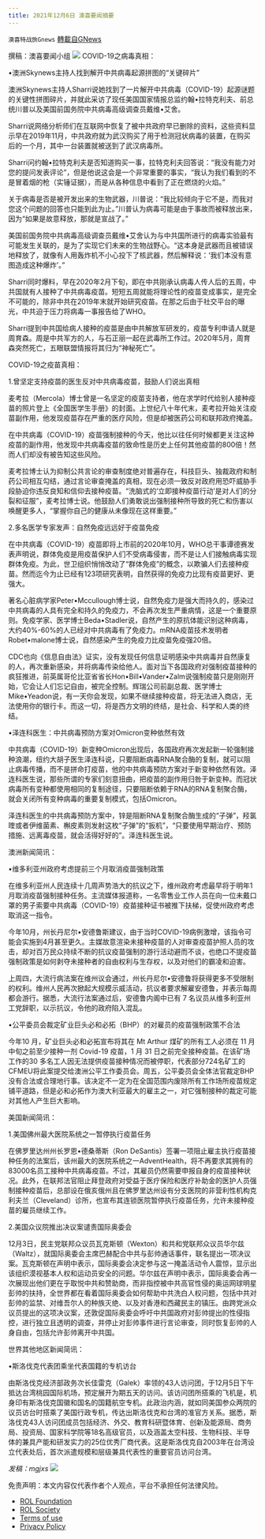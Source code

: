 ```yaml
---
title: 2021年12月6日 澳喜要闻摘要
---
```

`澳喜特战旅Gnews` [轉載自GNews](https://gnews.org/zh-hans/1727898/)

撰稿：澳喜要闻小组
![](https://assets.gnews.org/wp-content/uploads/2021/12/Picture1-10.jpg)
COVID-19之病毒真相：

•澳洲Skynews主持人找到解开中共病毒起源拼图的“关键碎片”

澳洲Skynews主持人Sharri说她找到了一片解开中共病毒（COVID-19）起源谜题的关键性拼图碎片，并就此采访了现任美国国家情报总监约翰•拉特克利夫、前总统川普以及美国前国务院中共病毒高级调查员戴维•艾舍。

Sharri说网络分析师们在互联网中恢复了被中共政府早已删除的资料，这些资料显示早在2019年11月，中共政府就为武汉购买了用于检测冠状病毒的装置，在购买后的一个月，其中一台装置就被送到了武汉病毒所。

Sharri问约翰•拉特克利夫是否知道购买一事，拉特克利夫回答说：“我没有能力对您的提问发表评论”，但是他说这会是一个非常重要的事实，“我认为我们看到的不是冒着烟的枪（实锤证据），而是从各种信息中看到了正在燃烧的火焰。”

关于病毒是否是被开发出来的生物武器，川普说：“我比较倾向于它不是，而我对您这个问题的回答也只能到此为止。”川普认为病毒可能是由于事故而被释放出来，因为“如果是故意释放，那就是宣战了。”

美国前国务院中共病毒高级调查员戴维•艾舍认为与中共国所进行的病毒实验最有可能发生关联的，是为了实现它们未来的生物战野心。“这本身是武器而且被错误地释放了，就像有人用轰炸机不小心投下了核武器，然后解释说：‘我们本没有意图造成这种爆炸’。”

Sharri同时爆料，早在2020年2月下旬，即在中共刚承认病毒人传人后的五周，中共国就有人接种了中共病毒疫苗。短短五周就能将理论性的疫苗变成事实，是完全不可能的，除非中共在2019年末就开始研究疫苗。在那之后由于社交平台的曝光，中共迫于压力将病毒一事报告给了WHO。

Sharri提到中共国给病人接种的疫苗是由中共解放军研发的，疫苗专利申请人就是周育森。周是中共军方的人，与石正丽一起在武毒所工作过。2020年5月，周育森突然死亡，五眼联盟情报将其归为“神秘死亡”。

COVID-19之疫苗真相：

1.曾坚定支持疫苗的医生反对中共病毒疫苗，鼓励人们说出真相

麦考拉（Mercola）博士曾是一名坚定的疫苗支持者，他在求学时代给别人接种疫苗的照片登上《全国医学生手册》的封面。上世纪八十年代末，麦考拉开始关注疫苗副作用，他发现疫苗存在严重的医疗风险，但是却被医药公司和联邦政府掩盖。

在中共病毒（COVID-19）疫苗强制接种的今天，他比以往任何时候都更关注这种疫苗的副作用，他发现中共病毒疫苗的致命性是历史上任何其他疫苗的800倍！然而人们却没有被告知这些风险。

麦考拉博士认为抑制公共言论的审查制度绝对普遍存在，科技巨头、独裁政府和制药公司相互勾结，通过言论审查掩盖的真相，现在必须一致反对政府用恐吓威胁手段胁迫你违反良知和信仰去接种疫苗。“洗脑式的‘立即接种疫苗行动’是对人们的分裂和征服”，麦考拉博士说。他鼓励人们勇敢说出强制接种所导致的死亡和伤害以唤醒更多人，“掌握你自己的健康从未像现在这样重要。”

2.多名医学专家发声：自然免疫远远好于疫苗免疫

在中共病毒（COVID-19）疫苗即将上市前的2020年10月，WHO总干事谭德赛发表声明说，群体免疫是用疫苗保护人们不受病毒侵害，而不是让人们接触病毒实现群体免疫。为此，世卫组织悄悄改动了“群体免疫”的概念，以欺骗人们去接种疫苗。然而迄今为止已经有123项研究表明，自然获得的免疫力比现有疫苗更好、更强大。

著名心脏病学家Peter•Mccullough博士说，自然免疫力是强大而持久的，感染过中共病毒的人具有完全和持久的免疫力，不会再次发生严重病情，这是一个重要原则。免疫学家、医学博士Beda•Stadler说，自然产生的原抗体能识别这种病毒，大约40%-60%的人已经对中共病毒有了免疫力。mRNA疫苗技术发明者Robet•malone博士说，自然感染产生的免疫力比疫苗免疫强20倍。

CDC也向《信息自由法》证实，没有发现任何信息证明感染中共病毒并自然康复的人，再次重新感染，并将病毒传染给他人。面对当下各国政府对强制疫苗接种的疯狂推进，前英属哥伦比亚省省长Hon•Bill•Vander•Zalm说强制疫苗只是刚刚开始，它会让人们忘记自由，被完全控制。辉瑞公司前副总裁、医学博士Mike•Yeadon说，有一天你会发现，如果不继续接种疫苗，将无法进入商店，无法使用你的银行卡。而这一切，将是西方文明的终结，是社会、科学和人类的终结。

•泽连科医生：中共病毒预防方案对Omicron变种依然有效

中共病毒（COVID-19）新变种Omicron出现后，各国政府再次发起新一轮强制接种浪潮，纽约大胡子医生泽连科说，只要阻断病毒RNA聚合酶的复制，就可以阻止病毒传播，而不是拼命打疫苗，他的中共病毒预防方案对于新变种依然有效。泽连科医生说，那些所谓的专家们刻意扭曲，把疫苗的副作用归咎于新变种。而冠状病毒所有变种都使用相同的复制途径，只要阻断依赖于RNA的RNA复制聚合酶，就会关闭所有变种病毒的重要复制模式，包括Omicron。

泽连科医生的中共病毒预防方案中，锌是阻断RNA复制聚合酶生成的“子弹”，羟氯喹或者伊维菌素、槲皮素则发射这枚“子弹”的“扳机”，“只要使用早期治疗、预防措施、远离毒疫苗，就会活得好好的”。泽连科医生说。

澳洲新闻简讯：

•维多利亚州政府考虑提前三个月取消疫苗强制政策

在维多利亚州人民连续十几周声势浩大的抗议之下，维州政府考虑最早将于明年1月取消疫苗强制接种任务。主流媒体报道称，一名零售业工作人员在向一位未戴口罩的男子索要中共病毒（COVID-19）疫苗接种证书被推下扶梯，促使州政府考虑取消这一指令。

今年10月，州长丹尼尔•安德鲁斯建议，由于当时COVID-19病例激增，该指令可能会实施到4月甚至更久。主媒故意渲染未接种疫苗的人对审查疫苗护照人员的攻击，却对百万民众持续不断的抗议疫苗强制的游行活动避而不谈，也绝口不提疫苗强制政策是如何剥夺未接种者的自由权利与生存权，以及对他们的霸凌和迫害。

上周四，大流行病法案在维州议会通过，州长丹尼尔•安德鲁将获得更多不受限制的权利。维州人民再次掀起大规模示威活动，抗议者要求解雇安德鲁，并表示每周都会游行。据悉，大流行法案通过后，安德鲁内阁中已有 7 名议员从维多利亚州工党辞职，以示抗议，令他的政府陷入混乱。

•公平委员会裁定矿业巨头必和必拓（BHP）的对雇员的疫苗强制政策不合法

今年10 月，矿业巨头必和必拓宣布将其在 Mt Arthur 煤矿的所有工人必须在 11 月中旬之前至少接种一剂 Covid-19 疫苗，1 月 31 日之前完全接种疫苗。在该矿场工作的30 多名工人因无法提供疫苗接种情况而被停职，代表部分724名矿工的CFMEU将此案提交给澳洲公平工作委员会。周五，公平委员会全体法官裁定BHP没有合法或合理地行事。该决定不一定为在全国范围内废除所有工作场所疫苗规定铺平道路，但是必和必拓作为澳大利亚最大的雇主之一，对它强制接种的裁定可能对其他人产生巨大影响。

美国新闻简讯：

1.美国佛州最大医院系统之一暂停执行疫苗任务

在佛罗里达州州长罗恩•德桑蒂斯（Ron DeSantis）签署一项阻止雇主执行疫苗接种任务的法案后，该州最大的医院系统之一AdventHealth，将不再要求其拥有的83000名员工接种中共病毒疫苗。不过，其雇员仍然需要申报自身的疫苗接种状况。此外，在联邦法官阻止拜登政府对受益于医疗保险和医疗补助金的医护人员强制接种疫苗后，总部设在俄亥俄州且在佛罗里达州设有分支医院的非营利性机构克利夫兰（Cleveland）诊所，也宣布其连锁医院暂停执行疫苗任务，允许未接种疫苗的雇员继续工作。

2.美国众议院推出决议案谴责国际奥委会

12月3日，民主党联邦众议员瓦克斯顿（Wexton）和共和党联邦众议员华尔兹（Waltz），就国际奥委会主席巴赫配合中共与彭帅通话事件，联名提出一项决议案。瓦克斯顿在声明中表示，国际奥委会决定参与这一掩盖活动令人震惊，显示出该组织漠视基本人权和运动员安全的问题。华尔兹在声明中表示，国际奥委会再一次展现出他们更在乎取悦中共和赞助商，而非指控被中共高官性侵的奥运网球明星彭帅的扶持，全世界都在看着国际奥委会如何帮助中共洗白人权问题，包括中共对彭帅的监禁、对维吾尔人的种族灭绝、以及对香港和西藏民主的镇压。由跨党派众议员提出的这项决议案，还敦促国际奥委会呼吁中共国政府对彭帅提出的性侵指控，进行独立且透明的调查，并停止对彭帅事件进行言论审查，同时恢复彭帅的人身自由，包括允许彭帅离开中共国。

世界其他地区新闻简讯：

•斯洛伐克代表团乘坐代表国籍的专机访台

由斯洛伐克经济部政务次长佳雷克（Galek）率领的43人访问团，于12月5日下午抵达台湾桃园国际机场，预定展开为期五天的访问。该访问团所搭乘的飞机是，机身印有斯洛伐克国徽和国名的国籍航空专机。此政治内涵，就如同美国参众两院的议员访台时搭乘了美国行政专机，传达出斯洛伐克和台湾的准官方关系。据悉，斯洛伐克43人访问团成员包括经济、外交、教育科研暨体育、创新及能源局、商务局、投资局、国家科学院等18名高级官员，以及涵盖太空科技、生物科技、半导体的兼具产能和研发实力的25位优秀厂商代表。这是斯洛伐克自2003年在台湾设立代表处后，首次派遣规模和层级兼具代表性的重要官员访问台湾。

*发稿：mgjxs*
![](https://assets.gnews.org/wp-content/uploads/2021/12/TA1-1.jpg)
 

免责声明：本文内容仅代表作者个人观点，平台不承担任何法律风险。

- [ROL Foundation](https://rolfoundation.org/)
- [ROL Society](https://rolsociety.org/)
- [Terms of use](https://gnews.org/terms-of-use-3/)
- [Privacy Policy](https://gnews.org/privacy-policy/)
